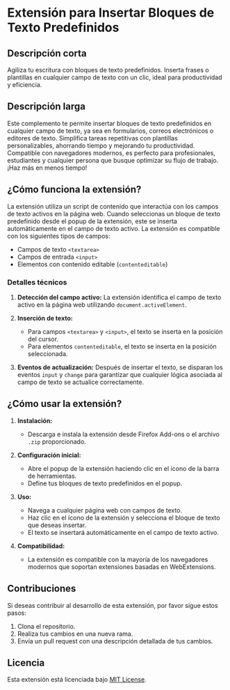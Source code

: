 # Extensión para Insertar Bloques de Texto Predefinidos

## Descripción corta
Agiliza tu escritura con bloques de texto predefinidos. Inserta frases o plantillas en cualquier campo de texto con un clic, ideal para productividad y eficiencia.

## Descripción larga
Este complemento te permite insertar bloques de texto predefinidos en cualquier campo de texto, ya sea en formularios, correos electrónicos o editores de texto. Simplifica tareas repetitivas con plantillas personalizables, ahorrando tiempo y mejorando tu productividad. Compatible con navegadores modernos, es perfecto para profesionales, estudiantes y cualquier persona que busque optimizar su flujo de trabajo. ¡Haz más en menos tiempo!

## ¿Cómo funciona la extensión?

La extensión utiliza un script de contenido que interactúa con los campos de texto activos en la página web. Cuando seleccionas un bloque de texto predefinido desde el popup de la extensión, este se inserta automáticamente en el campo de texto activo. La extensión es compatible con los siguientes tipos de campos:

- Campos de texto `<textarea>`
- Campos de entrada `<input>`
- Elementos con contenido editable (`contenteditable`)

### Detalles técnicos

1. **Detección del campo activo:**
   La extensión identifica el campo de texto activo en la página web utilizando `document.activeElement`.

2. **Inserción de texto:**
   - Para campos `<textarea>` y `<input>`, el texto se inserta en la posición del cursor.
   - Para elementos `contenteditable`, el texto se inserta en la posición seleccionada.

3. **Eventos de actualización:**
   Después de insertar el texto, se disparan los eventos `input` y `change` para garantizar que cualquier lógica asociada al campo de texto se actualice correctamente.

## ¿Cómo usar la extensión?

1. **Instalación:**
   - Descarga e instala la extensión desde Firefox Add-ons o el archivo `.zip` proporcionado.

2. **Configuración inicial:**
   - Abre el popup de la extensión haciendo clic en el ícono de la barra de herramientas.
   - Define tus bloques de texto predefinidos en el popup.

3. **Uso:**
   - Navega a cualquier página web con campos de texto.
   - Haz clic en el ícono de la extensión y selecciona el bloque de texto que deseas insertar.
   - El texto se insertará automáticamente en el campo de texto activo.

4. **Compatibilidad:**
   - La extensión es compatible con la mayoría de los navegadores modernos que soportan extensiones basadas en WebExtensions.

## Contribuciones

Si deseas contribuir al desarrollo de esta extensión, por favor sigue estos pasos:

1. Clona el repositorio.
2. Realiza tus cambios en una nueva rama.
3. Envía un pull request con una descripción detallada de tus cambios.

## Licencia

Esta extensión está licenciada bajo [MIT License](LICENSE).
